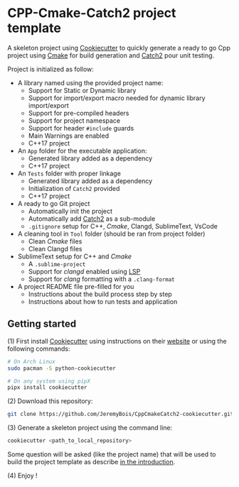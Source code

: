 # CPP-Cmake-Catch2 project template
A skeleton project using [Cookiecutter](https://github.com/cookiecutter/cookiecutter) to quickly generate a ready to go Cpp project using [Cmake](https://cmake.org/) for build generation and [Catch2](https://github.com/catchorg/Catch2) pour unit testing.

Project is initialized as follow:
  - A library named using the provided project name:
    - Support for Static or Dynamic library
    - Support for import/export macro needed for dynamic library import/export
    - Support for pre-compiled headers
    - Support for project namespace
    - Support for header `#include` guards
    - Main Warnings are enabled
    - C++17 project
  - An `App` folder for the executable application:
    - Generated library added as a dependency
    - C++17 project
  - An `Tests` folder with proper linkage
    - Generated library added as a dependency
    - Initialization of `Catch2` provided
    - C++17 project
  - A ready to go Git project
    - Automatically init the project
    - Automatically add [Catch2](https://github.com/catchorg/Catch2) as a sub-module
    - `.gitignore` setup for C++, *Cmake*, Clangd, SublimeText, VsCode
  - A cleaning tool in `Tool` folder (should be ran from project folder)
    - Clean *Cmake* files
    - Clean Clangd files
  - SublimeText setup for C++ and *Cmake*
    - A `.sublime-project`
    - Support for *clangd* enabled using [LSP](https://github.com/sublimelsp/LSP)
    - Support for *clang* formatting with a `.clang-format`
  - A project README file pre-filled for you
    - Instructions about the build process step by step
    - Instructions about how to run tests and application


## Getting started
(1) First install [Cookiecutter](https://github.com/cookiecutter/cookiecutter) using instructions on their [website](https://cookiecutter.readthedocs.io/en/1.7.2/) or using the following commands:

```bash
# On Arch Linux
sudo pacman -S python-cookiecutter

# On any system using pipX
pipx install cookiecutter
```

(2) Download this repository:
```bash
git clone https://github.com/JeremyBois/CppCmakeCatch2-cookiecutter.git
```

(3) Generate a skeleton project using the command line:
```bash
cookiecutter <path_to_local_repository>
```
Some question will be asked (like the project name) that will be used to build the project template as describe [in the introduction](#cpp-cmake-catch2-project-template).

(4) Enjoy !

